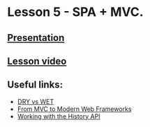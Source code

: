 # Lesson 5 - SPA + MVC.

<!-- ## [Home Work]()  
  
**Deadline: TBD**   -->

## [Presentation](https://slides.com/aleh_lipski/deck-d202c7)
## [Lesson video](https://drive.google.com/file/d/1pVBELrGNJPLMpkuzDZEnMF9IjGhkvgCo/view?usp=sharing)

## Useful links:
* [DRY vs WET](https://apptech.com.tr/5-benefits-of-applying-dry-principle-to-your-code/)
* [From MVC to Modern Web Frameworks](https://medium.com/hackernoon/from-mvc-to-modern-web-frameworks-8067ec9dee65)  
* [Working with the History API](https://developer.mozilla.org/en-US/docs/Web/API/History_API/Working_with_the_History_API)
<!-- * [Observer pattern](https://refactoring.guru/design-patterns/observer) -->